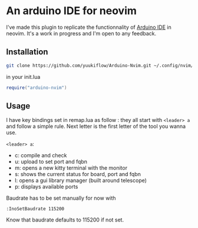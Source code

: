 # An arduino IDE for neovim

I've made this plugin to replicate the functionnality of [Arduino IDE](https://www.arduino.cc/en/Software/ArduinoIDE) in neovim. It's a work in progress and I'm open to any feedback.

## Installation

```sh
git clone https://github.com/yuukiflow/Arduino-Nvim.git ~/.config/nvim/lua/Arduino-Nvim
```

in your init.lua

```lua
require("arduino-nvim")
```

## Usage

I have key bindings set in remap.lua as follow :
they all start with `<leader> a` and follow a simple rule.
Next letter is the first letter of the tool you wanna use.

`<leader> a`:
- c: compile and check
- u: upload to set port and fqbn
- m: opens a new kitty terminal with the monitor
- s: shows the current status for board, port and fqbn
- l: opens a gui library manager (built around telescope)
- p: displays available ports

Baudrate has to be set manually for now with
```
:InoSetBaudrate 115200
```
Know that baudrate defaults to 115200 if not set.
